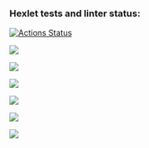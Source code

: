 ### Hexlet tests and linter status:

[![Actions Status](https://github.com/bea00811/frontend-project-lvl1/workflows/hexlet-check/badge.svg)](https://github.com/bea00811/frontend-project-lvl1/actions)

<a href="https://codeclimate.com/github/bea00811/frontend-project-lvl1/maintainability"><img src="https://api.codeclimate.com/v1/badges/ad6bd6bc757ea4fc9da3/maintainability" /></a>

<a href="https://asciinema.org/a/a3HnbfpCYa1CLR5kBZfJQVf1x" target="_blank"><img src="https://asciinema.org/a/a3HnbfpCYa1CLR5kBZfJQVf1x.svg" /></a>

<a href="https://asciinema.org/a/nGtmcGgzu0xdKZbuVCXr0rbzT" target="_blank"><img src="https://asciinema.org/a/nGtmcGgzu0xdKZbuVCXr0rbzT.svg" /></a>

<a href="https://asciinema.org/a/gjF1A415V2V1KGhsON5Qwkg97" target="_blank"><img src="https://asciinema.org/a/gjF1A415V2V1KGhsON5Qwkg97.svg" /></a>

<a href="https://asciinema.org/a/fQXgyiqV7yztdv05hX5RCPkOr" target="_blank"><img src="https://asciinema.org/a/fQXgyiqV7yztdv05hX5RCPkOr.svg" /></a>

<a href="https://asciinema.org/a/tyQRfhLknrp61Fj3xZaLY9FCd" target="_blank"><img src="https://asciinema.org/a/tyQRfhLknrp61Fj3xZaLY9FCd.svg" /></a>
